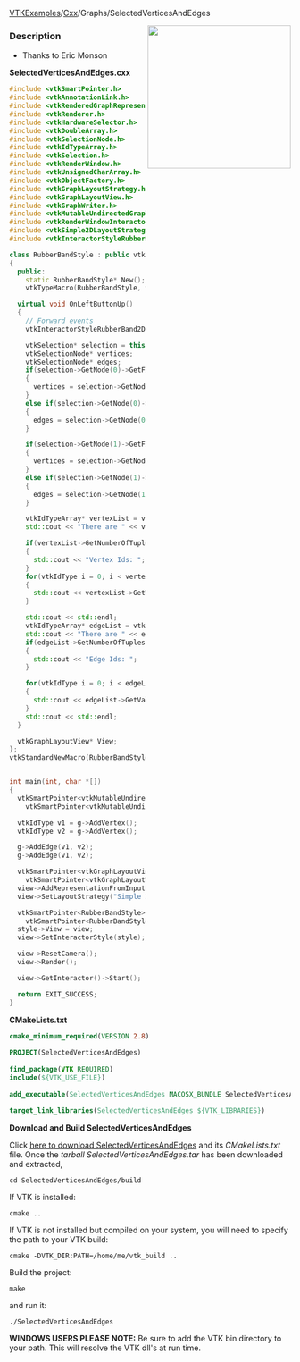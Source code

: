 [VTKExamples](/index/)/[Cxx](/Cxx)/Graphs/SelectedVerticesAndEdges

<img align="right" src="https://github.com/lorensen/VTKExamples/blob/gh-pages/Testing/Baseline/Graphs/TestSelectedVerticesAndEdges.png?raw=true" width="256" />

### Description
* Thanks to Eric Monson

**SelectedVerticesAndEdges.cxx**
```c++
#include <vtkSmartPointer.h>
#include <vtkAnnotationLink.h>
#include <vtkRenderedGraphRepresentation.h>
#include <vtkRenderer.h>
#include <vtkHardwareSelector.h>
#include <vtkDoubleArray.h>
#include <vtkSelectionNode.h>
#include <vtkIdTypeArray.h>
#include <vtkSelection.h>
#include <vtkRenderWindow.h>
#include <vtkUnsignedCharArray.h>
#include <vtkObjectFactory.h>
#include <vtkGraphLayoutStrategy.h>
#include <vtkGraphLayoutView.h>
#include <vtkGraphWriter.h>
#include <vtkMutableUndirectedGraph.h>
#include <vtkRenderWindowInteractor.h>
#include <vtkSimple2DLayoutStrategy.h>
#include <vtkInteractorStyleRubberBand2D.h>

class RubberBandStyle : public vtkInteractorStyleRubberBand2D
{
  public:
    static RubberBandStyle* New();
    vtkTypeMacro(RubberBandStyle, vtkInteractorStyleRubberBand2D);

  virtual void OnLeftButtonUp()
  {
    // Forward events
    vtkInteractorStyleRubberBand2D::OnLeftButtonUp();

    vtkSelection* selection = this->View->GetRepresentation()->GetAnnotationLink()->GetCurrentSelection();
    vtkSelectionNode* vertices;
    vtkSelectionNode* edges;
    if(selection->GetNode(0)->GetFieldType() == vtkSelectionNode::VERTEX)
    {
      vertices = selection->GetNode(0);
    }
    else if(selection->GetNode(0)->GetFieldType() == vtkSelectionNode::EDGE)
    {
      edges = selection->GetNode(0);
    }

    if(selection->GetNode(1)->GetFieldType() == vtkSelectionNode::VERTEX)
    {
      vertices = selection->GetNode(1);
    }
    else if(selection->GetNode(1)->GetFieldType() == vtkSelectionNode::EDGE)
    {
      edges = selection->GetNode(1);
    }

    vtkIdTypeArray* vertexList = vtkIdTypeArray::SafeDownCast(vertices->GetSelectionList());
    std::cout << "There are " << vertexList->GetNumberOfTuples() << " vertices selected." << std::endl;

    if(vertexList->GetNumberOfTuples() > 0)
    {
      std::cout << "Vertex Ids: ";
    }
    for(vtkIdType i = 0; i < vertexList->GetNumberOfTuples(); i++)
    {
      std::cout << vertexList->GetValue(i) << " ";
    }

    std::cout << std::endl;
    vtkIdTypeArray* edgeList = vtkIdTypeArray::SafeDownCast(edges->GetSelectionList());
    std::cout << "There are " << edgeList->GetNumberOfTuples() << " edges selected." << std::endl;
    if(edgeList->GetNumberOfTuples() > 0)
    {
      std::cout << "Edge Ids: ";
    }

    for(vtkIdType i = 0; i < edgeList->GetNumberOfTuples(); i++)
    {
      std::cout << edgeList->GetValue(i) << " ";
    }
    std::cout << std::endl;
  }

  vtkGraphLayoutView* View;
};
vtkStandardNewMacro(RubberBandStyle);


int main(int, char *[])
{
  vtkSmartPointer<vtkMutableUndirectedGraph> g =
    vtkSmartPointer<vtkMutableUndirectedGraph>::New();

  vtkIdType v1 = g->AddVertex();
  vtkIdType v2 = g->AddVertex();

  g->AddEdge(v1, v2);
  g->AddEdge(v1, v2);

  vtkSmartPointer<vtkGraphLayoutView> view =
    vtkSmartPointer<vtkGraphLayoutView>::New();
  view->AddRepresentationFromInput(g);
  view->SetLayoutStrategy("Simple 2D");

  vtkSmartPointer<RubberBandStyle> style =
    vtkSmartPointer<RubberBandStyle>::New();
  style->View = view;
  view->SetInteractorStyle(style);

  view->ResetCamera();
  view->Render();

  view->GetInteractor()->Start();

  return EXIT_SUCCESS;
}
```
**CMakeLists.txt**
```cmake
cmake_minimum_required(VERSION 2.8)
 
PROJECT(SelectedVerticesAndEdges)
 
find_package(VTK REQUIRED)
include(${VTK_USE_FILE})
 
add_executable(SelectedVerticesAndEdges MACOSX_BUNDLE SelectedVerticesAndEdges.cxx)
 
target_link_libraries(SelectedVerticesAndEdges ${VTK_LIBRARIES})
```

**Download and Build SelectedVerticesAndEdges**

Click [here to download SelectedVerticesAndEdges](https://github.com/lorensen/VTKWikiExamplesTarballs/raw/master/SelectedVerticesAndEdges.tar) and its *CMakeLists.txt* file.
Once the *tarball SelectedVerticesAndEdges.tar* has been downloaded and extracted,
```
cd SelectedVerticesAndEdges/build 
```
If VTK is installed:
```
cmake ..
```
If VTK is not installed but compiled on your system, you will need to specify the path to your VTK build:
```
cmake -DVTK_DIR:PATH=/home/me/vtk_build ..
```
Build the project:
```
make
```
and run it:
```
./SelectedVerticesAndEdges
```
**WINDOWS USERS PLEASE NOTE:** Be sure to add the VTK bin directory to your path. This will resolve the VTK dll's at run time.

